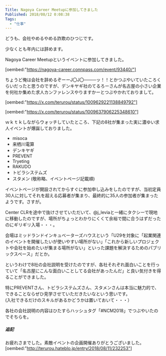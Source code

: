 ```yaml
---
Title: Nagoya Career Meetupに参加してきました
Published: 2018/08/12 0:08:38
Tags:
  - "仕事"
---
```

どうも、会社やめるやめる詐欺のひつじです。  

少なくとも年内には辞めます。  

Nagoya Career Meetupというイベントに参加してきました。  

[oembed:"https://nagoya-career.connpass.com/event/93440/"]

<!-- more -->

ちょうど俺は会社を辞めるぞーーJ〇J〇────ッ！！とかつぶやいていたころくらいだったと思うのですが、デンキヤギ社のてるろーさんが名古屋の小さい企業を何社か集めた求人カンファレンスやりますかーとつぶやかれておりまして。  




[oembed:"https://x.com/terurou/status/1009629221138849792"]


[oembed:"https://x.com/terurou/status/1009637906225348610"]



ｗｋｔｋしながらウォッチしていたところ、下記の8社が集まった実に濃ゆい求人イベントが爆誕しておりました。  

* misoca
* 来栖川電算
* デンキヤギ
* PREVENT
* Tryeting
* RAKUDO
* トビラシステムズ
* スタメン
(敬称略、イベントページ記載順)  

イベントページが開設されてからすぐに参加申し込みをしたのですが、当初定員30人に対してそれを超える応募者が集まり、最終的に35人の参加者が集まったようです。さすが。  


Center CLRを途中で抜けさせていただいて、@j_leviaと一緒にタクシーで現地に移動したのですが、場所がちょっとわかりにくくて余裕で間に合うはずだったのにギリギリ入場・・・。  


会場はミッドランドインキュベーターズハウスという「U29を対象に「起業関連のイベントを開催したいが使いやすい場所がない」「これから新しいプロジェクトや会社を始めたいが集まる場所がない」といった課題を解決するためのパブリックスペース」だとか。  

というわけで8社の会社説明を受けたのですが、各社それぞれ面白いことを行っていて「名古屋にこんな面白いことしてる会社があったんだ」と良い気付きを得ることができました。  

特にPREVENTさん、トビラシステムズさん、スタメンさんは本当に魅力的で、できることならぜひ見学させていただきたいなという思いです。    
(入社できるだけのスキルがあるかどうかは置いておいて・・・）  

各社の会社説明の内容はひたすらハッシュタグ「#NCM2018」でつぶやいたのでそちらを。  

##### 追記  
お疲れさまでした。素敵イベントの企画開催ありがとうございました。  
[oembed:"http://terurou.hateblo.jp/entry/2018/08/11/232253"]


